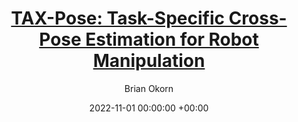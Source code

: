 ---
layout: post
title:  '<a href="https://arxiv.org/abs/2211.09325">TAX-Pose: Task-Specific Cross-Pose Estimation for Robot Manipulation</a>'
date:   2022-11-01 00:00:00 +00:00
image: /images/taxpose.gif
categories: research
author: "Brian Okorn"
venue: "Conference on Robot Learning (CoRL)"
authors: "Chuer Pan*, <strong>Brian Okorn*</strong>, Harry Zhang*, Ben Eisner*, David Held"
video: https://youtu.be/MQv6iFXXwUs
site: https://sites.google.com/view/tax-pose/home
pdf: https://arxiv.org/abs/2211.09325
---